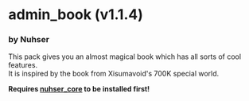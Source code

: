 # admin_book (v1.1.4)
### by Nuhser

This pack gives you an almost magical book which has all sorts of cool features.  
It is inspired by the book from Xisumavoid's 700K special world.

**Requires [nuhser_core](https://github.com/Nuhser/nuhser_core "Nuhser_Core") to be installed first!**
